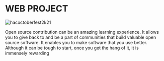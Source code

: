 <h1>WEB PROJECT</h1>


<img src="https://hacktoberfest.digitalocean.com/_nuxt/img/logo-hacktoberfest-full.f42e3b1.svg" alt="hacoctoberfest2k21">

<p>Open source contribution can be an amazing learning experience. It allows you to give back to and be a part of communities that build valuable open source software. It enables you to make software that you use better. Although it can be tough to start, once you get the hang of it, it is immensely rewarding</p>
